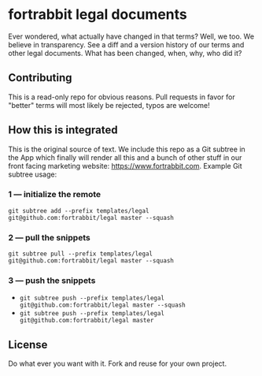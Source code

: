 # fortrabbit legal documents

Ever wondered, what actually have changed in that terms? Well, we too. We believe in transparency. See a diff and a version history of our terms and other legal documents. What has been changed, when, why, who did it?

## Contributing

This is a read-only repo for obvious reasons. Pull requests in favor for "better" terms will most likely be rejected, typos are welcome!

## How this is integrated

This is the original source of text. We include this repo as a Git subtree in the App which finally will render all this and a bunch of other stuff in our front facing marketing website: https://www.fortrabbit.com. Example Git subtree usage:


### 1 — initialize the remote

`git subtree add --prefix templates/legal git@github.com:fortrabbit/legal master --squash`


### 2 — pull the snippets

`git subtree pull --prefix templates/legal git@github.com:fortrabbit/legal master --squash`


### 3 — push the snippets

* `git subtree push --prefix templates/legal git@github.com:fortrabbit/legal master --squash`
* `git subtree push --prefix templates/legal git@github.com:fortrabbit/legal master`



## License

Do what ever you want with it. Fork and reuse for your own project.

